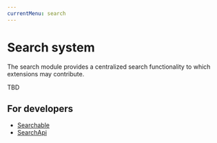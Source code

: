 ```yaml
---
currentMenu: search
---
```

# Search system

The search module provides a centralized search functionality to which extensions may contribute.

TBD

## For developers

- [Searchable](Dev/Searchable.md)
- [SearchApi](Dev/SearchApi.md)
